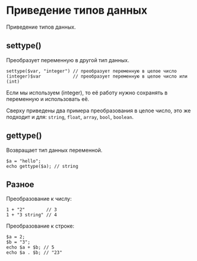 # Приведение типов данных
Приведение типов данных.

## settype()
Преобразует переменную в другой тип данных.

    settype($var, "integer") // преобразует переменную в целое число
    (integer)$var            // преобразует переменную в целое число или (int)

Если мы используем (integer), то её работу нужно сохранять в переменную и использовать её.

Сверху приведены два примера преобразования в целое число, это же подходит и для: `string`, `float`, `array`, `bool`, `boolean`.

## gettype()
Возвращает тип данных переменной.

    $a = "hello";
    echo gettype($a); // string

## Разное

Преобразование к числу:

    1 + "2"        // 3
    1 + "3 string" // 4

Преобразование к строке:

    $a = 2;
    $b = "3";
    echo $a + $b; // 5
    echo $a . $b; // "23"
